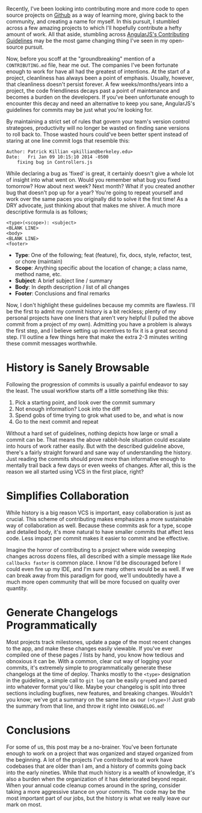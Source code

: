 Recently, I've been looking into contributing more and more code to open source projects on [Github](http://github.com/pkillian) as a way of learning more, giving back to the community, and creating a name for myself. In this pursuit, I stumbled across a few amazing projects to which I'll hopefully contribute a hefty amount of work. All that aside, stumbling across [AngularJS's Contributing Guidelines](https://github.com/angular/angular.js/blob/master/CONTRIBUTING.md#commit-message-format) may be the most game changing thing I've seen in my open-source pursuit.

Now, before you scoff at the "groundbreaking" mention of a `CONTRIBUTING.md` file, hear me out. The companies I've been fortunate enough to work for have all had the greatest of intentions. At the start of a project, cleanliness has always been a point of emphasis. Usually, however, that cleanliness doesn't persist forever. A few weeks/months/years into a project, the code friendliness decays past a point of maintenance and becomes a burden on the developers. If you've been unfortunate enough to encounter this decay and need an alternative to keep you sane, AngularJS's guidelines for commits may be just what you're looking for.<end/>

By maintaining a strict set of rules that govern your team's version control strategoes, productivity will no longer be wasted on finding sane versions to roll back to. Those wasted hours could've been better spent instead of staring at one line commit logs that resemble this:
```
Author: Patrick Killian <pkillian@berkeley.edu>
Date:   Fri Jan 09 10:15:10 2014 -0500
    fixing bug in Controllers.js
```
While declaring a bug as 'fixed' is great, it certainly doesn't give a whole lot of insight into what went on. Would you remember what bug you fixed tomorrow? How about next week? Next month? What if you created another bug that doesn't pop up for a year? You're going to repeat yourself and work over the same paces you originally did to solve it the first time! As a DRY advocate, just thinking about that makes me shiver. A much more descriptive formula is as follows;
```
<type>(<scope>): <subject>
<BLANK LINE>
<body>
<BLANK LINE>
<footer>
```
- __Type__: One of the following; feat (feature), fix, docs, style, refactor, test, or chore (maintain)
- __Scope__: Anything specific about the location of change; a class name, method name, etc.
- __Subject__: A brief subject line / summary
- __Body__: In depth description / list of all changes
- __Footer__: Conclusions and final remarks

Now, I don't highlight these guidelines because my commits are flawless. I'll be the first to admit my commit history is a bit reckless; plenty of my personal projects have one liners that aren't very helpful (I pulled the above commit from a project of my own). Admitting you have a problem is always the first step, and I believe setting up incentives to fix it is a great second step. I'll outline a few things here that make the extra 2-3 minutes writing these commit messages worthwhile.

# History is Sanely Browsable

Following the progression of commits is usually a painful endeavor to say the least. The usual workflow starts off a little something like this:
1. Pick a starting point, and look over the commit summary
2. Not enough information? Look into the diff
3. Spend gobs of time trying to grok what used to be, and what is now
4. Go to the next commit and repeat

Without a hard set of guidelines, nothing depicts how large or small a commit can be. That means the above rabbit-hole situation could escalate into hours of work rather easily. But with the described guideline above, there's a fairly straight forward and sane way of understanding the history. Just reading the commits should prove more than informative enough to mentally trail back a few days or even weeks of changes. After all, this is the reason we all started using VCS in the first place, right?

# Simplifies Collaboration

While history is a big reason VCS is important, easy collaboration is just as crucial. This scheme of contributing makes emphasizes a more sustainable way of collaboration as well. Because these commits ask for a type, scope and detailed body, it's more natural to have smaller commits that affect less code. Less impact per commit makes it easier to commit and be effective.

Imagine the horror of contributing to a project where wide sweeping changes across dozens files, all described with a simple message like `Made callbacks faster` is common place. I know I'd be discouraged before I could even fire up my IDE, and I'm sure many others would be as well. If we can break away from this paradigm for good, we'll undoubtedly have a much more open community that will be more focused on quality over quantity.

# Generate Changelogs Programmatically

Most projects track milestones, update a page of the most recent changes to the app, and make these changes easily viewable. If you've ever compiled one of these pages / lists by hand, you know how tedious and obnoxious it can be. With a common, clear cut way of logging your commits, it's extremely simple to programmatically generate these changelogs at the time of deploy. Thanks mostly to the `<type>` designation in the guideline, a simple call to `git log` can be easily `grep`ed and parsed into whatever format you'd like. Maybe your changelog is split into three sections including bugfixes, new features, and breaking changes. Wouldn't you know; we've got a summary on the same line as our `(<type>)`! Just grab the summary from that line, and throw it right into `CHANGELOG.md`!

# Conclusions

For some of us, this post may be a no-brainer. You've been fortunate enough to work on a project that was organized and stayed organized from the beginning. A lot of the projects I've contributed to at work have codebases that are older than I am, and a history of commits going back into the early nineties. While that much history is a wealth of knowledge, it's also a burden when the organization of it has deteriorated beyond repair. When your annual code cleanup comes around in the spring, consider taking a more aggressive stance on your commits. The code may be the most important part of our jobs, but the history is what we really leave our mark on most.
